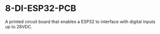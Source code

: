 # 8-DI-ESP32-PCB
A printed circuit board that enables a ESP32 to interface with digital inputs up to 28VDC.
